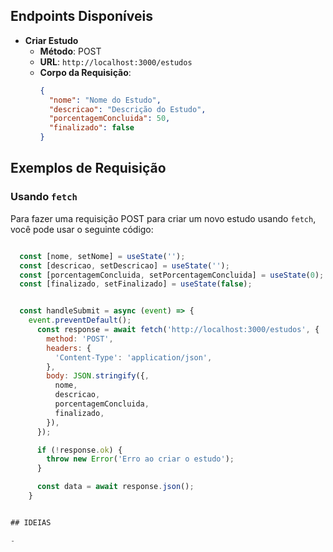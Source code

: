 ## Endpoints Disponíveis

- **Criar Estudo**
  - **Método**: POST
  - **URL**: `http://localhost:3000/estudos`
  - **Corpo da Requisição**:
    ```json
    {
      "nome": "Nome do Estudo",
      "descricao": "Descrição do Estudo",
      "porcentagemConcluida": 50,
      "finalizado": false
    }
    ```

## Exemplos de Requisição

### Usando `fetch`

Para fazer uma requisição POST para criar um novo estudo usando `fetch`, você pode usar o seguinte código:

```javascript

  const [nome, setNome] = useState('');
  const [descricao, setDescricao] = useState('');
  const [porcentagemConcluida, setPorcentagemConcluida] = useState(0);
  const [finalizado, setFinalizado] = useState(false);


  const handleSubmit = async (event) => {
    event.preventDefault();
      const response = await fetch('http://localhost:3000/estudos', {
        method: 'POST',
        headers: {
          'Content-Type': 'application/json',
        },
        body: JSON.stringify({,
          nome,
          descricao,
          porcentagemConcluida,
          finalizado,
        }),
      });

      if (!response.ok) {
        throw new Error('Erro ao criar o estudo');
      }

      const data = await response.json();
    }


## IDEIAS

- 